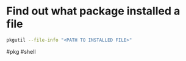 # Find out what package installed a file

```sh
pkgutil --file-info "<PATH TO INSTALLED FILE>"
```

#pkg #shell 